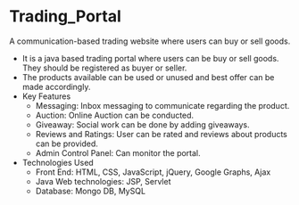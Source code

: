 # Trading_Portal
A communication-based trading website where users can buy or sell goods.

- It is a java based trading portal where users can be buy or sell goods. They should be registered as buyer or seller.
- The products available can be used or unused and best offer can be made accordingly.
- Key Features
  - Messaging: Inbox messaging to communicate regarding the product.
  - Auction: Online Auction can be conducted.
  - Giveaway: Social work can be done by adding giveaways.
  - Reviews and Ratings: User can be rated and reviews about products can be provided.
  - Admin Control Panel: Can monitor the portal.
- Technologies Used
  - Front End: HTML, CSS, JavaScript, jQuery, Google Graphs, Ajax
  - Java Web technologies: JSP, Servlet  
  - Database: Mongo DB, MySQL
